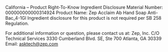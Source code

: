  
 
 
California – Product Right-To-Know Ingredient Disclosure 
Material Number: 000000000000314924 
Product Name: Zep Acclaim Ab Hand Soap Anti-Bac_4-1Gl 
Ingredient disclosure for this product is not required per SB 258 Regulation. 
 
For additional information or question, please contact us at: 
Zep, Inc. 
C/O Technical Services 
3330 Cumberland Blvd. SE, Ste 700 
Atlanta, GA 30339 
Email: asktech@zep.com 
 
 
 
 
